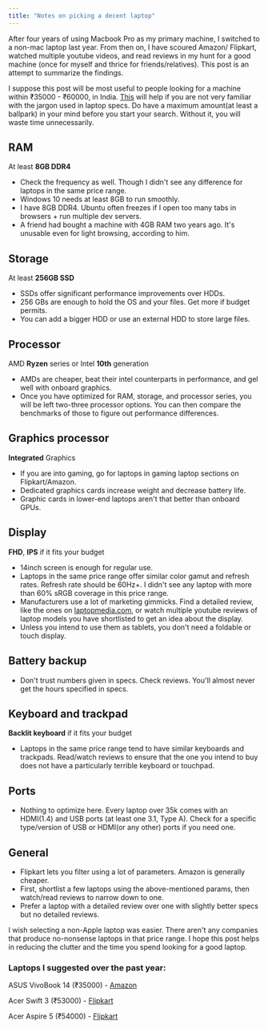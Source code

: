 ```yaml
---
title: "Notes on picking a decent laptop"
---
```


After four years of using Macbook Pro as my primary machine, I switched to a non-mac laptop last year. From then on, I have scoured Amazon/ Flipkart, watched multiple youtube videos, and read reviews in my hunt for a good machine (once for myself and thrice for friends/relatives). This post is an attempt to summarize the findings.

I suppose this post will be most useful to people looking for a machine within ₹35000 - ₹60000, in India. [This](https://www.youtube.com/watch?v=CpzOl1LTpj0&t=10m50s) will help if you are not very familiar with the jargon used in laptop specs. Do have a maximum amount(at least a ballpark) in your mind before you start your search. Without it, you will waste time unnecessarily.

## RAM
At least **8GB DDR4**
- Check the frequency as well. Though I didn't see any difference for laptops in the same price range.
- Windows 10 needs at least 8GB to run smoothly.
- I have 8GB DDR4. Ubuntu often freezes if I open too many tabs in browsers + run multiple dev servers.
- A friend had bought a machine with 4GB RAM two years ago. It's unusable even for light browsing, according to him.

## Storage
At least **256GB SSD**
- SSDs offer significant performance improvements over HDDs.
- 256 GBs are enough to hold the OS and your files. Get more if budget permits.
- You can add a bigger HDD or use an external HDD to store large files.

## Processor
AMD **Ryzen** series or Intel **10th** generation
- AMDs are cheaper, beat their intel counterparts in performance, and gel well with onboard graphics.
- Once you have optimized for RAM, storage, and processor series, you will be left two-three processor options. You can then compare the benchmarks of those to figure out performance differences.

## Graphics processor
**Integrated** Graphics
- If you are into gaming, go for laptops in gaming laptop sections on Flipkart/Amazon.
- Dedicated graphics cards increase weight and decrease battery life.
- Graphic cards in lower-end laptops aren't that better than onboard GPUs.

## Display
**FHD**, **IPS** if it fits your budget
- 14inch screen is enough for regular use.
- Laptops in the same price range offer similar color gamut and refresh rates. Refresh rate should be 60Hz+. I didn't see any laptop with more than 60% sRGB coverage in this price range.
- Manufacturers use a lot of marketing gimmicks. Find a detailed review, like the ones on [laptopmedia.com](https://laptopmedia.com/category/reviews/), or watch multiple youtube reviews of laptop models you have shortlisted to get an idea about the display.
- Unless you intend to use them as tablets, you don't need a foldable or touch display.

## Battery backup
- Don't trust numbers given in specs. Check reviews. You'll almost never get the hours specified in specs.

## Keyboard and trackpad
**Backlit keyboard** if it fits your budget
- Laptops in the same price range tend to have similar keyboards and trackpads. Read/watch reviews to ensure that the one you intend to buy does not have a particularly terrible keyboard or touchpad.

## Ports
- Nothing to optimize here. Every laptop over 35k comes with an HDMI(1.4) and USB ports (at least one 3.1, Type A). Check for a specific type/version of USB or HDMI(or any other) ports if you need one.

## General
- Flipkart lets you filter using a lot of parameters. Amazon is generally cheaper.
- First, shortlist a few laptops using the above-mentioned params, then watch/read reviews to narrow down to one.
- Prefer a laptop with a detailed review over one with slightly better specs but no detailed reviews.


I wish selecting a non-Apple laptop was easier. There aren't any companies that produce no-nonsense laptops in that price range. I hope this post helps in reducing the clutter and the time you spend looking for a good laptop.



### Laptops I suggested over the past year:

ASUS VivoBook 14 (₹35000) - [Amazon](https://www.amazon.in/gp/product/B082PB9GDN)

Acer Swift 3 (₹53000) - [Flipkart](https://www.flipkart.com/acer-swift-3-core-i5-8th-gen-8-gb-512-gb-ssd-windows-10-home-sf314-54-59al-thin-light-laptop/p/itmfed268ukppbgr)

Acer Aspire 5 (₹54000) - [Flipkart](https://www.flipkart.com/acer-aspire-5-core-i5-10th-gen-8-gb-512-gb-ssd-windows-10-home-a515-55-laptop/p/itm618d319d052db)
